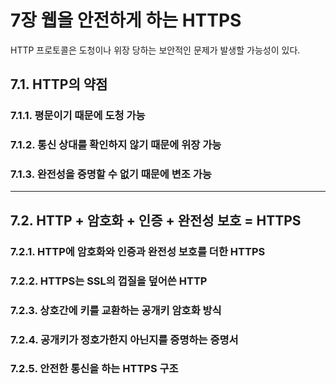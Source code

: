 # 7장 웹을 안전하게 하는 HTTPS 
HTTP 프로토콜은 도청이나 위장 당하는 보안적인 문제가 발생할 가능성이 있다. 

## 7.1. HTTP의 약점 

### 7.1.1. 평문이기 때문에 도청 가능
### 7.1.2. 통신 상대를 확인하지 않기 때문에 위장 가능
### 7.1.3. 완전성을 증명할 수 없기 때문에 변조 가능
                                                                                                                         
---
  
## 7.2. HTTP + 암호화 + 인증 + 완전성 보호 = HTTPS
### 7.2.1. HTTP에 암호화와 인증과 완전성 보호를 더한 HTTPS
### 7.2.2. HTTPS는 SSL의 껍질을 덮어쓴 HTTP
### 7.2.3. 상호간에 키를 교환하는 공개키 암호화 방식
### 7.2.4. 공개키가 정호가한지 아닌지를 증명하는 증명서
### 7.2.5. 안전한 통신을 하는 HTTPS 구조
